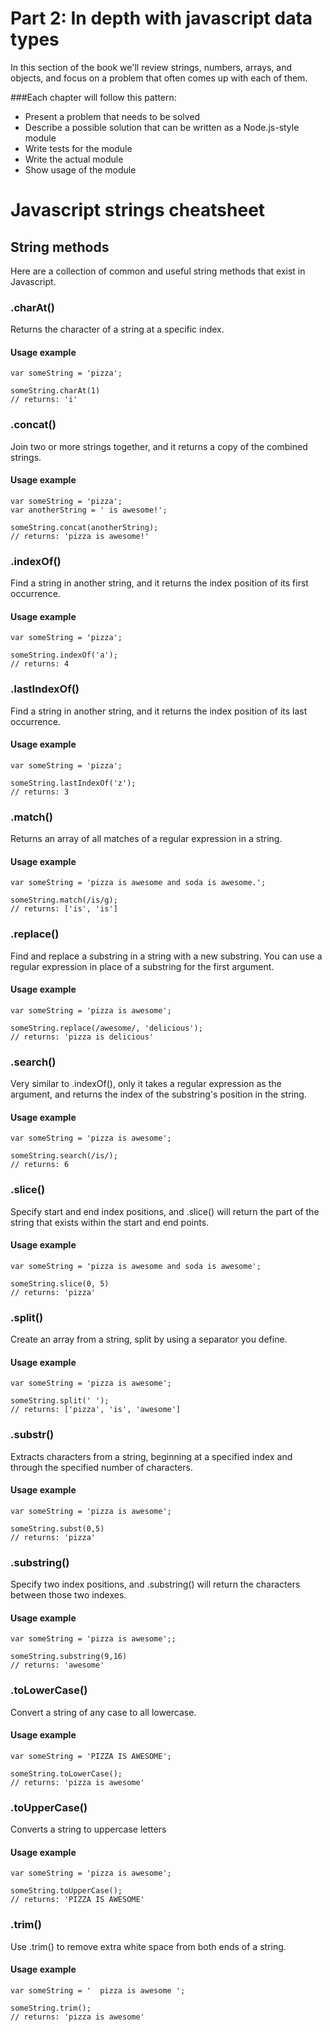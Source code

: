 # Part 2: In depth with javascript data types

In this section of the book we'll review strings, numbers, arrays, and objects, and focus on a problem that often comes up with each of them.

###Each chapter will follow this pattern:
- Present a problem that needs to be solved
- Describe a possible solution that can be written as a Node.js-style module
- Write tests for the module
- Write the actual module
- Show usage of the module













# Javascript strings cheatsheet

## String methods
Here are a collection of common and useful string methods that exist in Javascript.

### .charAt()
Returns the character of a string at a specific index.

#### Usage example

```
var someString = 'pizza';

someString.charAt(1)
// returns: 'i'
```

### .concat()
Join two or more strings together, and it returns a copy of the combined strings.

#### Usage example

```
var someString = 'pizza';
var anotherString = ' is awesome!';

someString.concat(anotherString);
// returns: 'pizza is awesome!'
```

### .indexOf()
Find a string in another string, and it returns the index position of its first occurrence.

#### Usage example

```
var someString = 'pizza';

someString.indexOf('a');
// returns: 4
```

### .lastIndexOf()
Find a string in another string, and it returns the index position of its last occurrence.


#### Usage example

```
var someString = 'pizza';

someString.lastIndexOf('z');
// returns: 3
```

### .match()
Returns an array of all matches of a regular expression in a string.

#### Usage example

```
var someString = 'pizza is awesome and soda is awesome.';

someString.match(/is/g);
// returns: ['is', 'is']
```

### .replace()
Find and replace a substring in a string with a new substring. You can use a regular expression in place of a substring for the first argument. 

#### Usage example

```
var someString = 'pizza is awesome';

someString.replace(/awesome/, 'delicious');
// returns: 'pizza is delicious'
```

### .search()
Very similar to .indexOf(), only it takes a regular expression as the argument, and returns the index of the substring's position in the string.

#### Usage example

```
var someString = 'pizza is awesome';

someString.search(/is/);
// returns: 6
```

### .slice()
Specify start and end index positions, and .slice() will return the part of the string that exists within the start and end points.

#### Usage example

```
var someString = 'pizza is awesome and soda is awesome';

someString.slice(0, 5)
// returns: 'pizza'
```

### .split()
Create an array from a string, split by using a separator you define.

#### Usage example

```
var someString = 'pizza is awesome';

someString.split(' ');
// returns: ['pizza', 'is', 'awesome']
```

### .substr()
Extracts characters from a string, beginning at a specified index and through the specified number of characters.

#### Usage example

```
var someString = 'pizza is awesome';

someString.subst(0,5)
// returns: 'pizza'
```

### .substring()
Specify two index positions, and .substring() will return the characters between those two indexes.

#### Usage example

```
var someString = 'pizza is awesome';;

someString.substring(9,16)
// returns: 'awesome'
```

### .toLowerCase()
Convert a string of any case to all lowercase.

#### Usage example

```
var someString = 'PIZZA IS AWESOME';

someString.toLowerCase();
// returns: 'pizza is awesome'
```

### .toUpperCase()
Converts a string to uppercase letters

#### Usage example

```
var someString = 'pizza is awesome';

someString.toUpperCase();
// returns: 'PIZZA IS AWESOME'
```

### .trim()
Use .trim() to remove extra white space from both ends of a string.

#### Usage example

```
var someString = '  pizza is awesome ';

someString.trim();
// returns: 'pizza is awesome'
```
